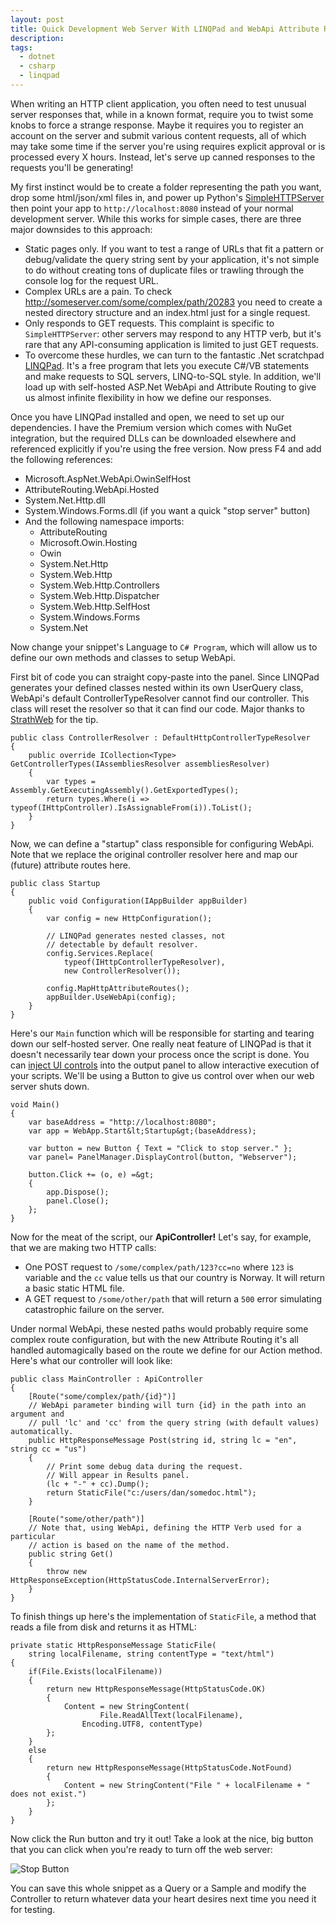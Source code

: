 ```yaml
---
layout: post
title: Quick Development Web Server With LINQPad and WebApi Attribute Routing
description: 
tags:
  - dotnet
  - csharp
  - linqpad
---
```


When writing an HTTP client application, you often need to test unusual server 
responses that, while in a known format, require you to twist some knobs to 
force a strange response. Maybe it requires you to register an account on the 
server and submit various content requests, all of which may take some time if 
the server you're using requires explicit approval or is processed every X 
hours. Instead, let's serve up canned responses to the requests you'll be 
generating!

My first instinct would be to create a folder representing the path you want, drop some html/json/xml files in, and power up Python's [SimpleHTTPServer](http://www.linuxjournal.com/content/tech-tip-really-simple-http-server-python) then point your app to `http://localhost:8080` instead of your normal development server. While this works for simple cases, there are three major downsides to this approach:

* Static pages only. If you want to test a range of URLs that fit a pattern or debug/validate the query string sent by your application, it's not simple to do without creating tons of duplicate files or trawling through the console log for the request URL.
* Complex URLs are a pain. To check http://someserver.com/some/complex/path/20283 you need to create a nested directory structure and an index.html just for a single request.
* Only responds to GET requests. This complaint is specific to `SimpleHTTPServer`: other servers may respond to any HTTP verb, but it's rare that any API-consuming application is limited to just GET requests.
* To overcome these hurdles, we can turn to the fantastic .Net scratchpad [LINQPad](http://www.linqpad.net/). It's a free program that lets you execute C#/VB statements and make requests to SQL servers, LINQ-to-SQL style. In addition, we'll load up with self-hosted ASP.Net WebApi and Attribute Routing to give us almost infinite flexibility in how we define our responses.

Once you have LINQPad installed and open, we need to set up our dependencies. I have the Premium version which comes with NuGet integration, but the required DLLs can be downloaded elsewhere and referenced explicitly if you're using the free version. Now press F4 and add the following references:

* Microsoft.AspNet.WebApi.OwinSelfHost
* AttributeRouting.WebApi.Hosted
* System.Net.Http.dll
* System.Windows.Forms.dll (if you want a quick "stop server" button)
* And the following namespace imports:
  * AttributeRouting
  * Microsoft.Owin.Hosting
  * Owin
  * System.Net.Http
  * System.Web.Http
  * System.Web.Http.Controllers
  * System.Web.Http.Dispatcher
  * System.Web.Http.SelfHost
  * System.Windows.Forms
  * System.Net

Now change your snippet's Language to `C# Program`, which will allow us to define our own methods and classes to setup WebApi.

First bit of code you can straight copy-paste into the panel. Since LINQPad generates your defined classes nested within its own UserQuery class, WebApi's default ControllerTypeResolver cannot find our controller. This class will reset the resolver so that it can find our code. Major thanks to [StrathWeb](http://www.strathweb.com/2013/04/hosting-asp-net-web-api-in-linqpad/) for the tip.

    public class ControllerResolver : DefaultHttpControllerTypeResolver 
    {
        public override ICollection<Type> GetControllerTypes(IAssembliesResolver assembliesResolver) 
        {
            var types = Assembly.GetExecutingAssembly().GetExportedTypes();
            return types.Where(i => typeof(IHttpController).IsAssignableFrom(i)).ToList();          
        }
    }

Now, we can define a "startup" class responsible for configuring WebApi. Note that we replace the original controller resolver here and map our (future) attribute routes here.

    public class Startup
    {
        public void Configuration(IAppBuilder appBuilder)
        {
            var config = new HttpConfiguration();

            // LINQPad generates nested classes, not
            // detectable by default resolver.
            config.Services.Replace(
                typeof(IHttpControllerTypeResolver), 
                new ControllerResolver());

            config.MapHttpAttributeRoutes();
            appBuilder.UseWebApi(config);
        }
    }

Here's our `Main` function which will be responsible for starting and tearing down our self-hosted server. One really neat feature of LINQPad is that it doesn't necessarily tear down your process once the script is done. You can [inject UI controls](http://www.linqpad.net/customvisualizers.aspx) into the output panel to allow interactive execution of your scripts. We'll be using a Button to give us control over when our web server shuts down.

    void Main()
    {
        var baseAddress = "http://localhost:8080";
        var app = WebApp.Start&lt;Startup&gt;(baseAddress);

        var button = new Button { Text = "Click to stop server." };
        var panel= PanelManager.DisplayControl(button, "Webserver");

        button.Click += (o, e) =&gt;
        {
            app.Dispose();
            panel.Close();
        };
    }

Now for the meat of the script, our **ApiController!** Let's say, for example, that we are making two HTTP calls:

* One POST request to `/some/complex/path/123?cc=no` where `123` is variable and the `cc` value tells us that our country is Norway. It will return a basic static HTML file.
* A GET request to `/some/other/path` that will return a `500` error simulating catastrophic failure on the server.

Under normal WebApi, these nested paths would probably require some complex route configuration, but with the new Attribute Routing it's all handled automagically based on the route we define for our Action method. Here's what our controller will look like:

    public class MainController : ApiController
    {
        [Route("some/complex/path/{id}")]
        // WebApi parameter binding will turn {id} in the path into an argument and
        // pull 'lc' and 'cc' from the query string (with default values) automatically.
        public HttpResponseMessage Post(string id, string lc = "en", string cc = "us")
        {
            // Print some debug data during the request.
            // Will appear in Results panel.
            (lc + "-" + cc).Dump();
            return StaticFile("c:/users/dan/somedoc.html");
        }

        [Route("some/other/path")]
        // Note that, using WebApi, defining the HTTP Verb used for a particular
        // action is based on the name of the method.
        public string Get()
        {
            throw new HttpResponseException(HttpStatusCode.InternalServerError);
        }
    }

To finish things up here's the implementation of `StaticFile`, a method that reads a file from disk and returns it as HTML:

    private static HttpResponseMessage StaticFile(
	    string localFilename, string contentType = "text/html")
    {
        if(File.Exists(localFilename))
        {
            return new HttpResponseMessage(HttpStatusCode.OK)
            {
                Content = new StringContent(
                        File.ReadAllText(localFilename),
                    Encoding.UTF8, contentType)
            };
        }
        else
        {
            return new HttpResponseMessage(HttpStatusCode.NotFound)
            {
                Content = new StringContent("File " + localFilename + " does not exist.")
            };
        }
    }

Now click the Run button and try it out! Take a look at the nice, big button that you can click when you're ready to turn off the web server:

![Stop Button](http://i.imgur.com/4iuTuVt.png)

You can save this whole snippet as a Query or a Sample and modify the Controller to return whatever data your heart desires next time you need it for testing.
